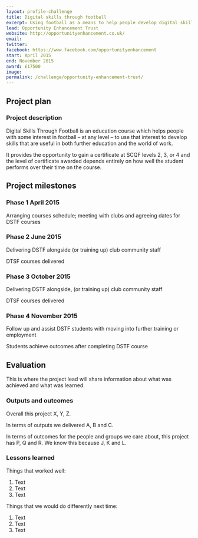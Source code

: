 ```yaml
---
layout: profile-challenge
title: Digital skills through football
excerpt: Using football as a means to help people develop digital skills
lead: Opportunity Enhancement Trust
website: http://opportunityenhancement.co.uk/
email: 
twitter: 
facebook: https://www.facebook.com/opportunityenhancement
start: April 2015
end: November 2015
award: £17500
image:
permalink: /challenge/opportunity-enhancement-trust/
---
```


## Project plan

### Project description

Digital Skills Through Football is an education course which helps people with some interest in football – at any level – to use that interest to develop skills that are useful in both further education and the world of work. 

It provides the opportunity to gain a certificate at SCQF levels 2, 3, or 4 and the level of certificate awarded depends entirely on how well the student performs over their time on the course. 


## Project milestones

### Phase 1 April 2015

Arranging courses schedule; meeting with clubs and agreeing dates for DSTF courses

### Phase 2 June 2015

Delivering DSTF alongside (or training up) club community staff

DTSF courses delivered

### Phase 3 October 2015

Delivering DSTF alongside, (or training up) club community staff

DTSF courses delivered 

### Phase 4 November 2015

Follow up and assist DSTF students with moving into further training or employment

Students achieve outcomes after completing DSTF course 


## Evaluation

This is where the project lead will share information about what was achieved and what was learned.

### Outputs and outcomes

Overall this project X, Y, Z.

In terms of outputs we delivered A, B and C.

In terms of outcomes for the people and groups we care about, this project has P, Q and R. We know this because J, K and L.

### Lessons learned

Things that worked well:

1. Text
2. Text
3. Text

Things that we would do differently next time:

1. Text
2. Text
3. Text
